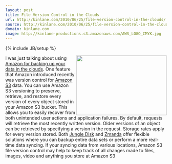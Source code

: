 ```yaml
---
layout: post
title: File Version Control in the Clouds
url: http://kinlane.com/2010/06/25/file-version-control-in-the-clouds/
source: http://kinlane.com/2010/06/25/file-version-control-in-the-clouds/
domain: kinlane.com
image: http://kinlane-productions.s3.amazonaws.com/AWS_LOGO_CMYK.jpg
---
```

{% include JB/setup %}

<p>
     <img class="alignnone c1" title="Amazon S3" src="http://kinlane-productions.s3.amazonaws.com/AWS_LOGO_CMYK.jpg" alt="" width="282" height="187" align="right" />I was just talking about using <a href="http://www.kinlane.com/2010/06/small-business-backup-and-recover-in-the-amazon-cloud/">Amazon for backing up your data in the clouds</a>. One feature that Amazon introduced recently was version control for <a href="http://www.kinlane.com/category/amazon/amazon-s3/">Amazon S3</a> data. You can use Amazon S3 versioning to preserve, retrieve, and restore every version of every object stored in your Amazon S3 bucket. This allows you to easily recover from both unintended user actions and application failures. By default, requests will retrieve the most recently written version. Older versions of an object can be retrieved by specifying a version in the request. Storage rates apply for every version stored. Both <a href="https://www.jungledisk.com/">Jungle Disk</a> and <a href="http://www.zmanda.com/cloud-backup.html">Zmanda</a> offer flexible solutions where you can backup entire data sets or perform a more real-time data syncing. If your syncing data from various locations, Amazon S3 file version control may help to keep track of all changes made to files, images, video and anything you store at Amazon S3
</p>